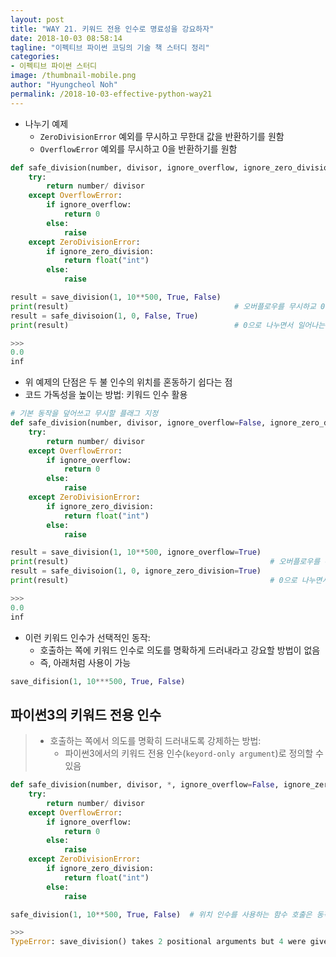 ```yaml
---
layout: post
title: "WAY 21. 키워드 전용 인수로 명료성을 강요하자"
date: 2018-10-03 08:58:14
tagline: "이펙티브 파이썬 코딩의 기술 책 스터디 정리"
categories:
- 이펙티브 파이썬 스터디
image: /thumbnail-mobile.png
author: "Hyungcheol Noh"
permalink: /2018-10-03-effective-python-way21
---
```


- 나누기 예제
  - `ZeroDivisionError` 예외를 무시하고 무한대 값을 반환하기를 원함
  - `OverflowError` 예외를 무시하고 0을 반환하기를 원함

```python
def safe_division(number, divisor, ignore_overflow, ignore_zero_division):
    try:
        return number/ divisor
    except OverflowError:
        if ignore_overflow:
            return 0
        else:
            raise
    except ZeroDivisionError:
        if ignore_zero_division:
            return float("int")
        else:
            raise

result = save_division(1, 10**500, True, False)
print(result)                                     # 오버플로우를 무시하교 0을 반환
result = safe_divisoion(1, 0, False, True)
print(result)                                     # 0으로 나누면서 일어나는 오류를 무시하고 무한대를 반환

>>>
0.0
inf
```

- 위 예제의 단점은 두 불 인수의 위치를 혼동하기 쉽다는 점
- 코드 가독성을 높이는 방법: 키워드 인수 활용

```python
# 기본 동작을 덮어쓰고 무시할 플래그 지정
def safe_division(number, divisor, ignore_overflow=False, ignore_zero_division=False):
    try:
        return number/ divisor
    except OverflowError:
        if ignore_overflow:
            return 0
        else:
            raise
    except ZeroDivisionError:
        if ignore_zero_division:
            return float("int")
        else:
            raise

result = save_division(1, 10**500, ignore_overflow=True)
print(result)                                             # 오버플로우를 무시하교 0을 반환
result = safe_divisoion(1, 0, ignore_zero_division=True)
print(result)                                             # 0으로 나누면서 일어나는 오류를 무시하고 무한대를 반환

>>>
0.0
inf
```

- 이런 키워드 인수가 선택적인 동작:
  - 호출하는 쪽에 키워드 인수로 의도를 명확하게 드러내라고 강요할 방법이 없음
  - 즉, 아래처럼 사용이 가능

```python
save_difision(1, 10***500, True, False)
```

## 파이썬3의 키워드 전용 인수
> - 호출하는 쪽에서 의도를 명확히 드러내도록 강제하는 방법:
>   - 파이썬3에서의 키워드 전용 인수(`keyord-only argument`)로 정의할 수 있음

```python
def safe_division(number, divisor, *, ignore_overflow=False, ignore_zero_division=False):
    try:
        return number/ divisor
    except OverflowError:
        if ignore_overflow:
            return 0
        else:
            raise
    except ZeroDivisionError:
        if ignore_zero_division:
            return float("int")
        else:
            raise

safe_division(1, 10**500, True, False)  # 위치 인수를 사용하는 함수 호출은 동작하지 않음

>>>
TypeError: save_division() takes 2 positional arguments but 4 were given
```
